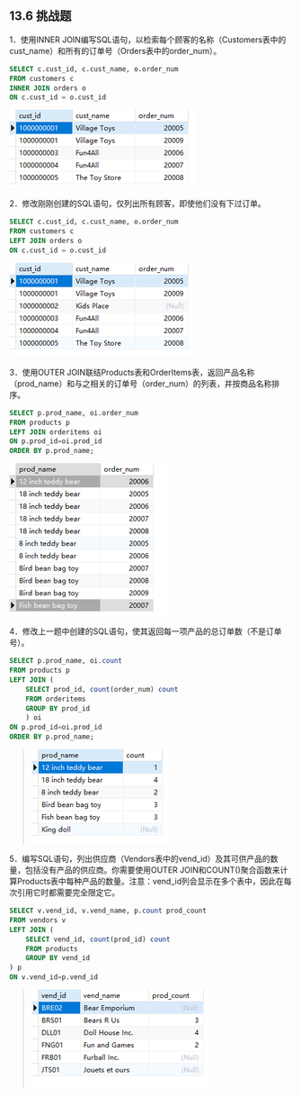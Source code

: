 ## 13.6 挑战题

1．使用INNER JOIN编写SQL语句，以检索每个顾客的名称（Customers表中的cust_name）和所有的订单号（Orders表中的order_num）。

```sql
SELECT c.cust_id, c.cust_name, o.order_num
FROM customers c
INNER JOIN orders o
ON c.cust_id = o.cust_id
```

![image-20240303091647040](./assets/image-20240303091647040.png)

2．修改刚刚创建的SQL语句，仅列出所有顾客，即使他们没有下过订单。

```sql
SELECT c.cust_id, c.cust_name, o.order_num
FROM customers c
LEFT JOIN orders o
ON c.cust_id = o.cust_id
```

![image-20240303091600645](./assets/image-20240303091600645.png)

3．使用OUTER JOIN联结Products表和OrderItems表，返回产品名称（prod_name）和与之相关的订单号（order_num）的列表，并按商品名称排序。

```sql
SELECT p.prod_name, oi.order_num
FROM products p
LEFT JOIN orderitems oi
ON p.prod_id=oi.prod_id
ORDER BY p.prod_name;
```

![image-20240303092009034](./assets/image-20240303092009034.png)

4．修改上一题中创建的SQL语句，使其返回每一项产品的总订单数（不是订单号）。

```sql
SELECT p.prod_name, oi.count
FROM products p
LEFT JOIN (
	SELECT prod_id, count(order_num) count
	FROM orderitems
	GROUP BY prod_id
	) oi
ON p.prod_id=oi.prod_id
ORDER BY p.prod_name;
```

> ![image-20240303092354415](./assets/image-20240303092354415.png)

5．编写SQL语句，列出供应商（Vendors表中的vend_id）及其可供产品的数量，包括没有产品的供应商。你需要使用OUTER JOIN和COUNT()聚合函数来计算Products表中每种产品的数量。注意：vend_id列会显示在多个表中，因此在每次引用它时都需要完全限定它。

```sql
SELECT v.vend_id, v.vend_name, p.count prod_count
FROM vendors v
LEFT JOIN (
	SELECT vend_id, count(prod_id) count 
	FROM products
	GROUP BY vend_id
) p
ON v.vend_id=p.vend_id
```

> ![image-20240303092909260](./assets/image-20240303092909260.png)

